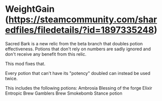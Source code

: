 # WeightGain (https://steamcommunity.com/sharedfiles/filedetails/?id=1897335248)
Sacred Bark is a new relic from the beta branch that doubles potion effectiveness. Potions that don't rely on numbers are sadly ignored and don't receive any benefit from this relic.

This mod fixes that.

Every potion that can't have its "potency" doubled can instead be used twice.

This includes the following potions:
Ambrosia
Blessing of the forge
Elixir
Entropic Brew
Gamblers Brew
Smokebomb
Stance potion
